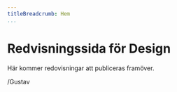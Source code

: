 ```yaml
---
titleBreadcrumb: Hem
...
```

Redvisningssida för Design
===============================

Här kommer redovisningar att publiceras framöver.

/Gustav
